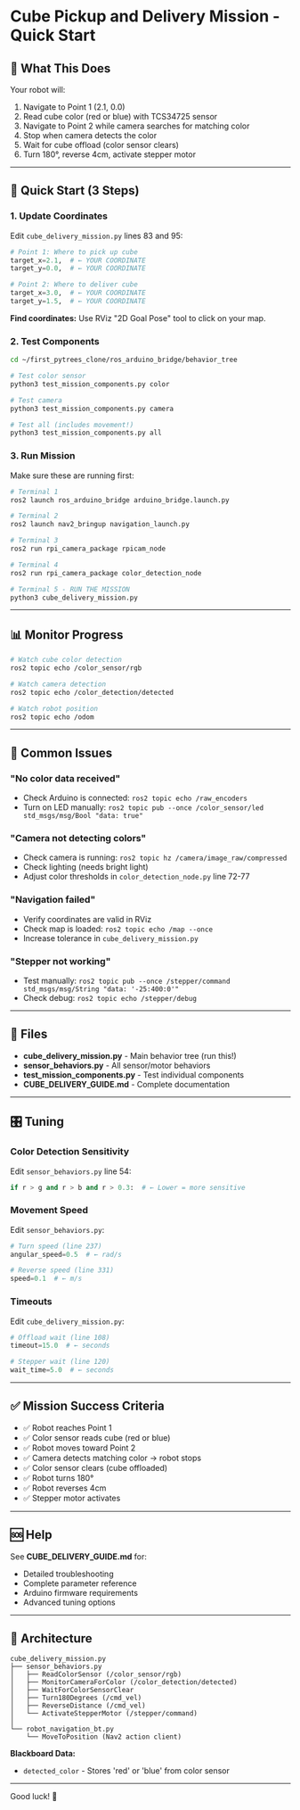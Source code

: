 # Cube Pickup and Delivery Mission - Quick Start

## 🎯 What This Does

Your robot will:
1. Navigate to Point 1 (2.1, 0.0)
2. Read cube color (red or blue) with TCS34725 sensor
3. Navigate to Point 2 while camera searches for matching color
4. Stop when camera detects the color
5. Wait for cube offload (color sensor clears)
6. Turn 180°, reverse 4cm, activate stepper motor

---

## 🚀 Quick Start (3 Steps)

### 1. Update Coordinates

Edit `cube_delivery_mission.py` lines 83 and 95:

```python
# Point 1: Where to pick up cube
target_x=2.1,  # ← YOUR COORDINATE
target_y=0.0,  # ← YOUR COORDINATE

# Point 2: Where to deliver cube  
target_x=3.0,  # ← YOUR COORDINATE
target_y=1.5,  # ← YOUR COORDINATE
```

**Find coordinates:** Use RViz "2D Goal Pose" tool to click on your map.

### 2. Test Components

```bash
cd ~/first_pytrees_clone/ros_arduino_bridge/behavior_tree

# Test color sensor
python3 test_mission_components.py color

# Test camera
python3 test_mission_components.py camera

# Test all (includes movement!)
python3 test_mission_components.py all
```

### 3. Run Mission

Make sure these are running first:
```bash
# Terminal 1
ros2 launch ros_arduino_bridge arduino_bridge.launch.py

# Terminal 2  
ros2 launch nav2_bringup navigation_launch.py

# Terminal 3
ros2 run rpi_camera_package rpicam_node

# Terminal 4
ros2 run rpi_camera_package color_detection_node

# Terminal 5 - RUN THE MISSION
python3 cube_delivery_mission.py
```

---

## 📊 Monitor Progress

```bash
# Watch cube color detection
ros2 topic echo /color_sensor/rgb

# Watch camera detection
ros2 topic echo /color_detection/detected

# Watch robot position
ros2 topic echo /odom
```

---

## 🐛 Common Issues

### "No color data received"
- Check Arduino is connected: `ros2 topic echo /raw_encoders`
- Turn on LED manually: `ros2 topic pub --once /color_sensor/led std_msgs/msg/Bool "data: true"`

### "Camera not detecting colors"
- Check camera is running: `ros2 topic hz /camera/image_raw/compressed`
- Check lighting (needs bright light)
- Adjust color thresholds in `color_detection_node.py` line 72-77

### "Navigation failed"
- Verify coordinates are valid in RViz
- Check map is loaded: `ros2 topic echo /map --once`
- Increase tolerance in `cube_delivery_mission.py`

### "Stepper not working"
- Test manually: `ros2 topic pub --once /stepper/command std_msgs/msg/String "data: '-25:400:0'"`
- Check debug: `ros2 topic echo /stepper/debug`

---

## 📁 Files

- **cube_delivery_mission.py** - Main behavior tree (run this!)
- **sensor_behaviors.py** - All sensor/motor behaviors
- **test_mission_components.py** - Test individual components
- **CUBE_DELIVERY_GUIDE.md** - Complete documentation

---

## 🎛️ Tuning

### Color Detection Sensitivity

Edit `sensor_behaviors.py` line 54:

```python
if r > g and r > b and r > 0.3:  # ← Lower = more sensitive
```

### Movement Speed

Edit `sensor_behaviors.py`:

```python
# Turn speed (line 237)
angular_speed=0.5  # ← rad/s

# Reverse speed (line 331)  
speed=0.1  # ← m/s
```

### Timeouts

Edit `cube_delivery_mission.py`:

```python
# Offload wait (line 108)
timeout=15.0  # ← seconds

# Stepper wait (line 120)
wait_time=5.0  # ← seconds
```

---

## ✅ Mission Success Criteria

- ✅ Robot reaches Point 1
- ✅ Color sensor reads cube (red or blue)
- ✅ Robot moves toward Point 2
- ✅ Camera detects matching color → robot stops
- ✅ Color sensor clears (cube offloaded)
- ✅ Robot turns 180°
- ✅ Robot reverses 4cm
- ✅ Stepper motor activates

---

## 🆘 Help

See **CUBE_DELIVERY_GUIDE.md** for:
- Detailed troubleshooting
- Complete parameter reference
- Arduino firmware requirements
- Advanced tuning options

---

## 🔗 Architecture

```
cube_delivery_mission.py
├── sensor_behaviors.py
│   ├── ReadColorSensor (/color_sensor/rgb)
│   ├── MonitorCameraForColor (/color_detection/detected)
│   ├── WaitForColorSensorClear
│   ├── Turn180Degrees (/cmd_vel)
│   ├── ReverseDistance (/cmd_vel)
│   └── ActivateStepperMotor (/stepper/command)
│
└── robot_navigation_bt.py
    └── MoveToPosition (Nav2 action client)
```

**Blackboard Data:**
- `detected_color` - Stores 'red' or 'blue' from color sensor

---

Good luck! 🚀
